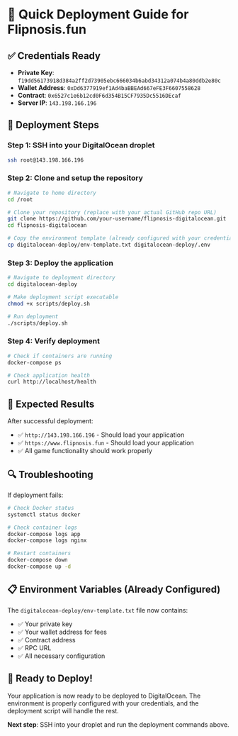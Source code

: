 # 🚀 Quick Deployment Guide for Flipnosis.fun

## ✅ **Credentials Ready**
- **Private Key**: `f19dd56173918d384a2ff2d73905ebc666034b6abd34312a074b4a80ddb2e80c`
- **Wallet Address**: `0xDd6377919ef1Ad4baBBEAd667eFE3F6607558628`
- **Contract**: `0x6527c1e6b12cd0F6d354B15CF7935Dc5516DEcaf`
- **Server IP**: `143.198.166.196`

## 🔧 **Deployment Steps**

### **Step 1: SSH into your DigitalOcean droplet**
```bash
ssh root@143.198.166.196
```

### **Step 2: Clone and setup the repository**
```bash
# Navigate to home directory
cd /root

# Clone your repository (replace with your actual GitHub repo URL)
git clone https://github.com/your-username/flipnosis-digitalocean.git
cd flipnosis-digitalocean

# Copy the environment template (already configured with your credentials)
cp digitalocean-deploy/env-template.txt digitalocean-deploy/.env
```

### **Step 3: Deploy the application**
```bash
# Navigate to deployment directory
cd digitalocean-deploy

# Make deployment script executable
chmod +x scripts/deploy.sh

# Run deployment
./scripts/deploy.sh
```

### **Step 4: Verify deployment**
```bash
# Check if containers are running
docker-compose ps

# Check application health
curl http://localhost/health
```

## 🎯 **Expected Results**

After successful deployment:
- ✅ `http://143.198.166.196` - Should load your application
- ✅ `https://www.flipnosis.fun` - Should load your application
- ✅ All game functionality should work properly

## 🔍 **Troubleshooting**

If deployment fails:

```bash
# Check Docker status
systemctl status docker

# Check container logs
docker-compose logs app
docker-compose logs nginx

# Restart containers
docker-compose down
docker-compose up -d
```

## 📋 **Environment Variables (Already Configured)**

The `digitalocean-deploy/env-template.txt` file now contains:
- ✅ Your private key
- ✅ Your wallet address for fees
- ✅ Contract address
- ✅ RPC URL
- ✅ All necessary configuration

## 🎉 **Ready to Deploy!**

Your application is now ready to be deployed to DigitalOcean. The environment is properly configured with your credentials, and the deployment script will handle the rest.

**Next step**: SSH into your droplet and run the deployment commands above.
